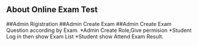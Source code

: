 

## About Online Exam Test

##Admin Rigistration
##Admin Create Exam
##Admin Create Exam Question according by Exam.
*Admin Create Role,Give permision
*Student Log in then show Exam List
*Student show Attend Exam Result.
